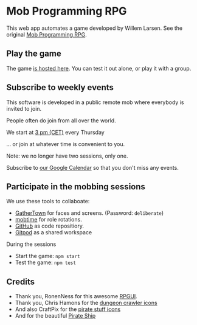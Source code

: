 # Mob Programming RPG

This web app automates a game developed by Willem Larsen.  See the original [Mob Programming RPG](https://github.com/willemlarsen/mobprogrammingrpg).

## Play the game

The game [is hosted here](https://gregorriegler.com/mob-programming-rpg/).  You can test it out alone, or play it with a group.

## Subscribe to weekly events

This software is developed in a public remote mob where everybody is invited to join.

People often do join from all over the world.

We start at [3 pm (CET)](https://calendar.google.com/calendar/event?action=TEMPLATE&tmeid=N21ubDl1a2Y4ZDFtc3AyZ2JvY2RpamtpMmtfMjAyMzAyMTZUMTQwMDAwWiA3Mzk5NWUxZTBiMWM5NDhhOGEwMDIxZWM0YzNjZTcyOTQxZjdiN2FjOTc1NGJjZTNmMGU5ZGRkMDA1MmY4NjQxQGc&tmsrc=73995e1e0b1c948a8a0021ec4c3ce72941f7b7ac9754bce3f0e9ddd0052f8641%40group.calendar.google.com&scp=ALL) every Thursday

... or join at whatever time is convenient to you.

Note: we no longer have two sessions, only one.

Subscribe to [our Google Calendar](https://calendar.google.com/calendar/u/0?cid=NzM5OTVlMWUwYjFjOTQ4YThhMDAyMWVjNGMzY2U3Mjk0MWY3YjdhYzk3NTRiY2UzZjBlOWRkZDAwNTJmODY0MUBncm91cC5jYWxlbmRhci5nb29nbGUuY29t) so that you don't miss any events.

## Participate in the mobbing sessions

We use these tools to collaboate:

- [GatherTown](https://app.gather.town/app/kNtWdLSSLSYIoR5R/CodingDojo) for faces and screens. (Password: ```deliberate```)
- [mobtime](https://mobti.me/mobrpg) for role rotations.
- [GitHub](https://github.com/gregorriegler/mob-programming-rpg) as code repositiory.
- [Gitpod](https://gitpod.io/docs) as a shared workspace

During the sessions

* Start the game: `npm start`
* Test the game: `npm test`

## Credits

- Thank you, RonenNess for this awesome [RPGUI](https://github.com/RonenNess/RPGUI).
- Thank you, Chris Hamons for the [dungeon crawler icons](https://opengameart.org/content/dungeon-crawl-32x32-tiles)
- And also CraftPix for the [pirate stuff icons](https://opengameart.org/content/48-pirate-stuff-icons)
- And for the beautiful [Pirate Ship](https://www.flaticon.com/free-icon/pirate-ship_1907877)
